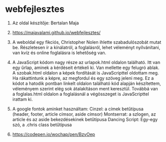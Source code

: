 # webfejlesztes

1. Az oldal készítője: Bertalan Maja

2. https://majavalami.github.io/webfejlesztes/

3. A weboldal egy fikciós, Christopher Nolen ihlette szabadulószobát mutat be. Részletesen ír a kínálatról, a foglalásról, lehet véleményt nyílvánítani, van kvíz és online foglalásra is lehetőség van.

4. A JavaScript kódom nagy része az urlapok.html oldalon található. Itt van egy űrlap, aminek a kérdéseit értékeli ki. Van mellette egy felugró ablak. A szobak.html oldalon a képek fordítását is JavaScripttel oldottam meg. Ha rákattintunk a képre, az megfordul és egy szöveg jeleni meg. Ez a kódot a hatodik pontban linkelt oldalon található kód alapján készítettem, véleményem szerint elég sok átalakításon ment keresztül. Továbbá van a foglalas.html oldalon a foglalásnál a végösszeget is JavaScripttel irattam ki.

5. A google fontok aminket használtam:
Cinzel: a címek betűtípusa (header, footer, article címsor, aside címsor)
Montserrat: a szlogen, az article és az aside bekezdésekinek betűtípusa
Dancing Script: Egy-egy szó, a .chris class betűtípusa

6. https://codepen.io/wochap/pen/BzvOep
